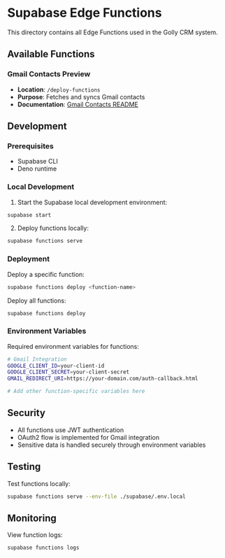 # Supabase Edge Functions

This directory contains all Edge Functions used in the Golly CRM system.

## Available Functions

### Gmail Contacts Preview
- **Location**: `/deploy-functions`
- **Purpose**: Fetches and syncs Gmail contacts
- **Documentation**: [Gmail Contacts README](deploy-functions/README.md)

## Development

### Prerequisites
- Supabase CLI
- Deno runtime

### Local Development

1. Start the Supabase local development environment:
```bash
supabase start
```

2. Deploy functions locally:
```bash
supabase functions serve
```

### Deployment

Deploy a specific function:
```bash
supabase functions deploy <function-name>
```

Deploy all functions:
```bash
supabase functions deploy
```

### Environment Variables

Required environment variables for functions:

```bash
# Gmail Integration
GOOGLE_CLIENT_ID=your-client-id
GOOGLE_CLIENT_SECRET=your-client-secret
GMAIL_REDIRECT_URI=https://your-domain.com/auth-callback.html

# Add other function-specific variables here
```

## Security

- All functions use JWT authentication
- OAuth2 flow is implemented for Gmail integration
- Sensitive data is handled securely through environment variables

## Testing

Test functions locally:
```bash
supabase functions serve --env-file ./supabase/.env.local
```

## Monitoring

View function logs:
```bash
supabase functions logs
``` 